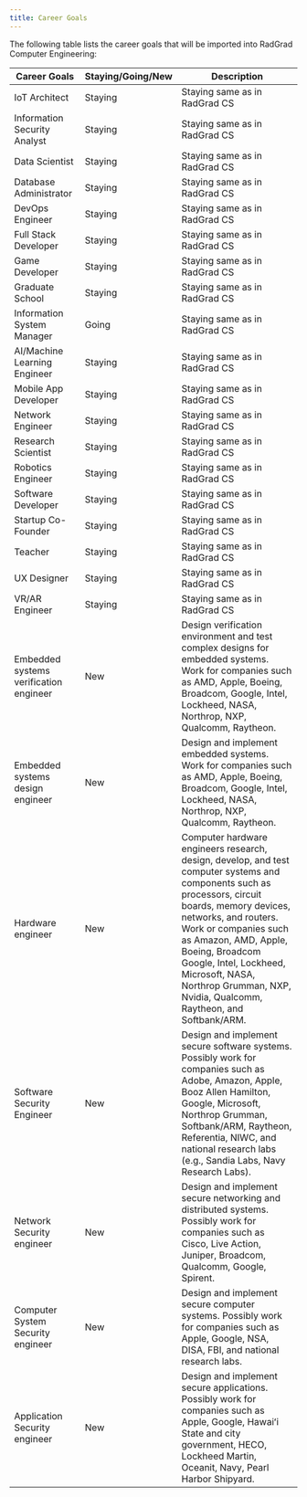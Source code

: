 ```yaml
---
title: Career Goals
---
```


The following table lists the career goals that will be imported into RadGrad Computer Engineering:

| Career Goals |  Staying/Going/New | Description | 
| -------------| ------------ | ------------ |
IoT Architect | Staying | Staying same as in RadGrad CS
Information Security Analyst | Staying | Staying same as in RadGrad CS
Data Scientist | Staying | Staying same as in RadGrad CS
Database Administrator | Staying | Staying same as in RadGrad CS
DevOps Engineer | Staying | Staying same as in RadGrad CS
Full Stack Developer | Staying | Staying same as in RadGrad CS
Game Developer | Staying | Staying same as in RadGrad CS
Graduate School | Staying | Staying same as in RadGrad CS
Information System Manager| Going | Staying same as in RadGrad CS
AI/Machine Learning Engineer | Staying | Staying same as in RadGrad CS
Mobile App Developer | Staying | Staying same as in RadGrad CS
Network Engineer| Staying | Staying same as in RadGrad CS
Research Scientist | Staying | Staying same as in RadGrad CS
Robotics Engineer | Staying | Staying same as in RadGrad CS
Software Developer | Staying | Staying same as in RadGrad CS
Startup Co-Founder | Staying | Staying same as in RadGrad CS
Teacher | Staying | Staying same as in RadGrad CS
UX Designer | Staying | Staying same as in RadGrad CS
VR/AR Engineer | Staying | Staying same as in RadGrad CS
Embedded systems verification engineer | New | Design verification environment and test complex designs for embedded systems. Work for companies such as AMD, Apple, Boeing, Broadcom, Google, Intel, Lockheed, NASA, Northrop, NXP, Qualcomm, Raytheon.
Embedded systems design engineer | New | Design and implement embedded systems. Work for companies such as AMD, Apple, Boeing, Broadcom, Google, Intel, Lockheed, NASA, Northrop, NXP, Qualcomm, Raytheon.                                         
Hardware engineer | New | Computer hardware engineers research, design, develop, and test computer systems and components such as processors, circuit boards, memory devices, networks, and routers.  Work or companies such as Amazon, AMD, Apple, Boeing, Broadcom Google, Intel, Lockheed, Microsoft, NASA, Northrop Grumman, NXP, Nvidia, Qualcomm, Raytheon, and Softbank/ARM.
Software Security Engineer | New | Design and implement secure software systems. Possibly work for companies such as Adobe, Amazon, Apple, Booz Allen Hamilton, Google, Microsoft, Northrop Grumman, Softbank/ARM, Raytheon, Referentia, NIWC, and national research labs (e.g., Sandia Labs, Navy Research Labs).
Network Security engineer | New | Design and implement secure networking and distributed systems. Possibly work for companies such as Cisco, Live Action, Juniper, Broadcom, Qualcomm, Google, Spirent.
Computer System Security engineer | New | Design and implement secure computer systems.  Possibly work for companies such as Apple, Google, NSA, DISA, FBI, and national research labs.
Application Security engineer | New | Design and implement secure applications. Possibly work for companies such as Apple, Google, Hawaiʻi State and city government, HECO, Lockheed Martin, Oceanit, Navy, Pearl Harbor Shipyard.
